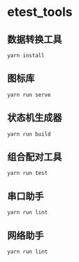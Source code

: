 # etest_tools

## 数据转换工具
```
yarn install
```

## 图标库
```
yarn run serve
```

## 状态机生成器
```
yarn run build
```

## 组合配对工具
```
yarn run test
```

## 串口助手
```
yarn run lint
```

## 网络助手
```
yarn run lint
```
